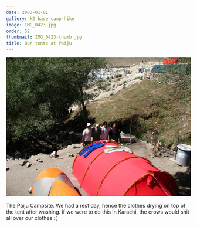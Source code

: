 ```yaml
---
date: 2003-01-01
gallery: k2-base-camp-hike
image: IMG_0423.jpg
order: 52
thumbnail: IMG_0423-thumb.jpg
title: Our tents at Paiju
---
```


![Our tents at Paiju](./IMG_0423.jpg)

The Paiju Campsite. We had a rest day, hence the clothes drying on top of the tent after washing. if we were to do this in Karachi, the crows would shit all over our clothes :(